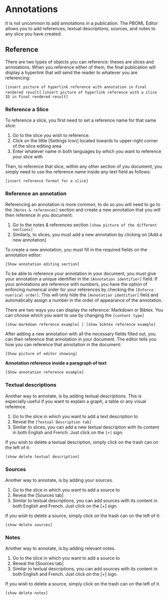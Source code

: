 # Annotations

It is not uncommon to add annotations in a publication. The PBOML Editor allows you to add references, textual descriptions, sources, and notes to any slice you have created.

## Reference

There are two types of objects you can reference: theses are slices and annotations. When you reference either of them, the final publication will display a hyperlink that will send the reader to whatever you are referencing:

  `[insert picture of hyperlink reference with annotation in Final rendered result]`
  `[insert picture of hyperlink reference with a slice ID in Final rendered result]`

### Reference a Slice

To reference a slice, you first need to set a reference name for that same slice:

1.  Go to the slice you wish to reference.
2.  Click on the little [Settings Icon] located towards to upper-right corner of the slice editing area
3.  Enter whatever name in both languages by which you want to reference your slice with

Then, to reference that slice, within any other section of you document, you simply need to use the reference name inside any text field as follows:

  `[insert reference format for a slice]`

### Reference an annotation

Referencing an annotation is more common, to do so you will need to go to the `[Notes & references]` section and create a new annotation that you will then reference in you document:

1.	Go to the notes & references section
  `[show picture of the different sections]`
2.	Similarly, to slices, you must add a new annotation by clicking on [Add a new annotation]

To create a new annotation, you must fill in the required fields on the annotation editor:

  `[Show annotation editing section]`

To be able to reference your annotation in your document, you must give your annotation a unique identifier in the `[Annotation identifier]` field. If your annotations are reference with numbers, you have the option of enforcing numerical order for your references by checking the `[Enforce nuerical order]`. This will only hide the `[Annotation identifier]` field and automatically assign a number in the order of appearance of the annotation.

There are two ways you can display the reference: Markdown or Bibtex. You can choose which you want to use by changing the `[content type]`

  `[show markdown reference example] | [show bibtex reference example]`

After adding a new annotation with all the necessary fields filled out, you can then reference that annotation in your document. The editor tells you how you can reference that annotation in the document:

  `[Show picture of editor showing]`

**Annotation reference inside a paragraph of text**

  `[Show annotation reference example]`

### Textual descriptions

Another way to annotate, is by adding textual descriptions. This is especially useful if you want to explain a graph, a table or any visual reference.

1.  Go to the slice in which you want to add a text description to
2.  Reveal the `[Textual Description tab]`
3.  Similar to slices, you can add a new textual description with its content in both English and French. Just click on the `[+]` sign.

If you wish to delete a textual description, simply click on the trash can on the left of it:

  `[show delete textual description]`

### Sources

Another way to annotate, is by adding your sources.

1.  Go to the slice in which you want to add a source to
2.  Reveal the [Sources tab]
3.  Similar to textual descriptions, you can add sources with its content in both English and French. Just click on the [+] sign.

If you wish to delete a source, simply click on the trash can on the left of it:

  `[show delete sources]`

### Notes

Another way to annotate, is by adding relevant notes.

1.  Go to the slice in which you want to add a source to
2.  Reveal the [Sources tab]
3.  Similar to textual descriptions, you can add sources with its content in both English and French. Just click on the [+] sign.

If you wish to delete a source, simply click on the trash can on the left of it.

  `[show delete notes]`

